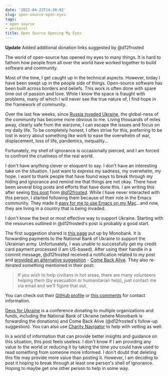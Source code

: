 ```yaml
---
date: '2022-04-23T14:38:02'
slug: open-source-open-eyes
tags:
- open source
- personal
title: Open Source Opening My Eyes
---
```


**Update** Added additional donation links suggested by @d12frosted

The world of open-source has opened my eyes to many things. It is hard to fathom how people from all over the world have worked together to build software and community.

Most of the time, I get caught up in the technical aspects. However, today I have been swept up in the people side of things. Open-source software has been built across borders and beliefs. This work is often done with spare time out of passion and love. While I know the space is fraught with problems, many of which I will never see the true nature of, I find hope in the framework of community.

Over the last few weeks, since [Russia invaded Ukraine](https://en.wikipedia.org/wiki/2022_Russian_invasion_of_Ukraine), the global-ness of the community has become more obvious to me. Living thousands of miles away, clearly safe from the warzone, I can escape the issues and focus on my daily life. To be completely honest, I often strive for this, preferring to be lost in worry about something like work to ease the overwhelm of war, displacement, loss of life, pandemics, inequality...

Fortunately, my shell of ignorance is occasionally pierced, and I am forced to confront the cruelness of the real world.

I don't have anything clever or eloquent to say. I don't have an interesting take on the situation. I just want to express my sadness, my overwhelm, my hope. I want to thank people that have found ways to break through my hiding and ignorance and remind me that things are not okay. There have been several blog posts and efforts that have done this. I am writing this after seeing [this post](https://d12frosted.io/posts/2022-03-03-war.html) from [@d12frosted](https://github.com/d12frosted). While I have never interacted with this person, I started following them because of their role in the Emacs community. They made it [easy for me to use Emacs on my Mac](https://github.com/d12frosted/homebrew-emacs-plus)...and now, they are living in a country that is being invaded.

I don't know the best or most effective way to support Ukraine. Starting with the resources outlined in @d12frosted's post is probably a good start.

The first suggestion shared is [this page](https://uahelp.monobank.ua/) put up by Monobank. It is forwarding payments to the National Bank of Ukraine to support the Ukrainian army. Unfortunately, I was unable to successfully get my credit card payment processed (I am US-based). After using their handle in a commit message, @d12frosted received a notification related to my post and [provided an alternative suggestion](https://github.com/tmr08c/tmr08c.github.io/commit/cfc3241853cb39cc7f2725dcafa39aadb538da55#r72001521) - [Come Back Alive](https://www.comebackalive.in.ua/donate). They also re-iterated something mentioned in their post:

> If you wish to help civilians in hot areas, there are many volunteers helping them (by evacuation or humanitarian help), just contact me via email and we’ll figure that out.

You can check out their [GitHub profile](https://github.com/d12frosted) or [this comments](https://github.com/tmr08c/tmr08c.github.io/commit/cfc3241853cb39cc7f2725dcafa39aadb538da55#r72001521) for contact information.

[Devs for Ukraine](https://www.devsforukraine.io) is a conference donating to multiple organizations and funds, including the National Bank of Ukraine (where Monobank is forwarding the donations) and Come Back Alive (@d12frosted's follow-up suggestion). You can also use [Charity Navigator](https://www.charitynavigator.org/index.cfm?bay=content.view&cpid=9366) to help with vetting as well.

In a world of information that can provide better insights and guidance on this situation, this post feels useless. I don't know if I am providing any value to the world or reducing it by taking the time you could have used to read something from someone more informed. I don't doubt that deleting this file may provide more value than posting it. However, I am deciding to post it hoping to break through at least one person's shell of ignorance. Hoping to maybe get one other person to help in some way.
